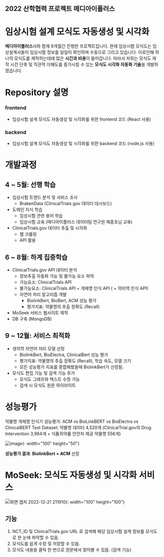 ## 2022 산학협력 프로젝트 메디아이플러스
#  임상시험 설계 모식도 자동생성 및 시각화
**메디아이플러스**사와 함께 9개월간 진행한 프로젝트입니다. 
현재 임상시험 모식도는 임상설계사들이 임상시험 정보를 일일이 확인하며 수동으로 그리고 있습니다. 이로인해 하나의 모식도를 제작하는데에 많은 **시간과 비용**이 들어갑니다. 따라서 저희는 모식도 제작 시간 단축 및 직관적 이해도를 증가시킬 수 있는 **모식도 시각화 자동화 기술**을 개발하였습니다.

# Repository 설명

### **frontend**
- 임상시험 설계 모식도 자동생성 및 시각화를 위한 frontend 코드 (React 사용)
### **backend**
- 임상시험 설계 모식도 자동생성 및 시각화를 위한 backend 코드 (node.js 사용) 

# 개발과정
## 4 ~ 5월: 선행 학습

- 임상시험 트렌드 분석 및 서비스 조사
  - BrakenData (ClinicalTrials.gov 데이터 대시보드)
- 도메인 지식 학습
  - 임상시험 관련 용어 학습
  - 임상시험 교육 (메디아이플러스 데이터팀 연구원 채홍조님 교육)
- ClinicalTrials.gov 데이터 추출 및 시각화
    - 웹 크롤링
    - API 활용
    
  
 
## 6 ~ 8월: 하계 집중학습
- ClinicalTrials.gov API 데이터 분석
	- 정보추출 자동화 가능 및 불가능 요소 파악
	- 가능요소: ClinicalTrials API
	- 불가능요소: ClinicalTrials API + 개체명 인식 API ( + 의미역 인식 API)
	- 자연어 처리 알고리즘 개발
	   - BiolinkBert, BioBert, ACM 성능 평가
	    - 평가지표: 약물명의 추출 정확도 (Recall)
- MoSeek 서비스 웹사이트 제작
- DB 구축 (MongoDB)

## 9 ~ 12월: 서비스 최적화
- 생의학 자연어 처리 모델 선정
	- BiolinkBert, BioElectra, ClinicalBert 성능 평가
	- 평가지표: 약물명의 추출 정확도 (Recall), 학습 속도, 모델 크기
	- 모든 성능평가 지표를 종합해봤을때 BiolinkBert가 선정됨.
- 모식도 편집 기능 및 검색 기능 추가
	- 모식도 그래프와 텍스트 수정 가능
   - 검색 시 모식도 원문 하이라이트

	

# 성능평가

약물명 개체명 인식기 성능평가: ACM vs  BioLinkBERT  vs  BioElectra  vs  ClinicalBERT
Test Dataset: 약물명 데이터 4,520개
(ClinicalTrial.gov의  Drug  Intervention 3,964개 + 식품의약품 안전처 제공 약물명 556개)

![image](https://user-images.githubusercontent.com/78090753/208905779-9ac9bc69-d229-4764-80d4-48faba1c099b.png){: width="100" height="50"}

**성능평가 결과**: **BiolinkBert + ACM** 선정

# MoSeek: 모식도 자동생성 및 시각화 서비스

![화면 캡처 2022-12-21 211910](https://user-images.githubusercontent.com/78090753/208905656-48368b3d-de89-41c2-9e8c-8b1d09591b11.png){: width="100" height="100"}

## 기능
1. NCT_ID 및 ClinicalTrials.gov URL 로 검색해 해당 임상시험 설계 정보를 모식도로 한 눈에 파악할 수 있음.
2. 모식도를 쉽게 수정 및 저장할 수 있음.
3. 모식도 내용을 클릭 한 번으로 원문에서 찾아볼 수 있음. (검색 기능) 
